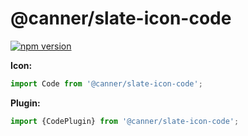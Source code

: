 # @canner/slate-icon-code

[![npm version](https://badge.fury.io/js/%40canner%2Fslate-icon-code.svg)](https://badge.fury.io/js/%40canner%2Fslate-icon-code)

**Icon:**

```js
import Code from '@canner/slate-icon-code';
```

**Plugin:**

```js
import {CodePlugin} from '@canner/slate-icon-code';
```

